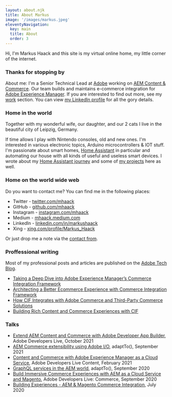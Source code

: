 ```yaml
---
layout: about.njk
title: About Markus
image: '/images/markus.jpeg'
eleventyNavigation:
  key: main
  title: About
  order: 3
---
```


Hi, I'm Markus Haack and this site is my virtual online home, my little corner of the internet.

### Thanks for stopping by

About me: I'm a Senior Technical Lead at [Adobe](https://www.adobe.com) working on [AEM Content & Commerce](https://experienceleague.adobe.com/docs/experience-manager-cloud-service/content-and-commerce/home.html). Our team builds and maintains e-commerce integration for [Adobe Experience Manager](https://www.adobe.com/marketing/experience-manager.html). If you are interested to find out more, see my [work](/work) section. You can view [my LinkedIn profile](https://de.linkedin.com/in/markushaack/) for all the gory details.

### Home in the world

Together with my wonderful wife, our daughter, and our 2 cats I live in the beautiful city of Leipzig, Germany.

If time allows I play with Nintendo consoles, old and new ones. I'm interested in various electronic topics, Arduino microcontrollers & IOT stuff. I'm passionate about smart homes, [Home Assistant](https://www.home-assistant.io/) in particular and automating our house with all kinds of useful and useless smart devices. I wrote about my [Home Assistant journey](/home-assistant) and some of [my projects](/projects) here as well.

### Home on the world wide web

Do you want to contact me? You can find me in the following places:

-   Twitter - [twitter.com/mhaack](https://twitter.com/mhaack)
-   GitHub - [github.com/mhaack](https://github.com/mhaack)
-   Instagram - [instagram.com/mhaack](https://instagram.com/mhaack)
-   Medium - [mhaack.medium.com](https://mhaack.medium.com/)
-   LinkedIn - [linkedin.com/in/markushaack](https://de.linkedin.com/in/markushaack)
-   Xing - [xing.com/profile/Markus_Haack](https://www.xing.com/profile/Markus_Haack/)

Or just drop me a note via the [contact from](/#contact).

### Proffessional writing

Most of my professional posts and articles are published on the [Adobe Tech Blog](https://medium.com/adobetech).

-   [Taking a Deep Dive into Adobe Experience Manager’s Commerce Integration Framework](https://medium.com/adobetech/taking-a-deep-dive-into-adobe-experience-managers-commerce-integration-framework-631947b0a9a7)
-   [Architecting a Better Ecommerce Experience with Commerce Integration Framework](https://medium.com/adobetech/architecting-a-better-ecommerce-experience-with-adobe-experience-managers-commerce-integration-712feef5de8)
-   [How CIF Integrates with Adobe Commerce and Third-Party Commerce Solutions](https://medium.com/adobetech/how-cif-integrates-with-adobe-commerce-and-third-party-commerce-solutions-5a5efb8da2a0)
-   [Building Rich Content and Commerce Experiences with CIF](https://medium.com/adobetech/building-rich-content-and-commerce-experiences-with-cif-754685dc2927)

### Talks

-   [Extend AEM Content and Commerce with Adobe Developer App Builder](https://experienceleague.adobe.com/docs/adobe-developers-live-events/events/2021/oct2021/extend-aem-app-builder.html?lang=en), Adobe Developers Live, October 2021
-   [AEM Commerce extensibility using Adobe I/O](https://adapt.to/2021/en/schedule/aem-commerce-extensibility-using-adobe-io.html), adaptTo(), September 2021
-   [Content and Commerce with Adobe Experience Manager as a Cloud Service](https://experienceleague.adobe.com/docs/adobe-developers-live-events/events/2021/feb2021/content-commerce.html?lang=en), Adobe Developers Live Content, February 2021
-   [GraphQL services in the AEM world](https://adapt.to/2020/en/schedule/graphql-services-in-the-aem-world.html), adaptTo(), September 2020
-   [Build Immersive Commerce Experiences with AEM as a Cloud Service and Magento](https://www.youtube.com/watch?v=eTndmm77WII&list=PLcVEYUqU7VRdtIRFszb7IBtAiuuJCfgm1&index=10), Adobe Developers Live: Commerce, September 2020
-   [Building Experiences - AEM & Magento Commerce Integration](/building-experiences-with-aem-and-magento/), July 2020
